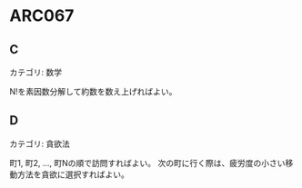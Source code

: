 # ARC067

## C
カテゴリ: 数学

N!を素因数分解して約数を数え上げればよい。

## D
カテゴリ: 貪欲法

町1, 町2, ..., 町Nの順で訪問すればよい。
次の町に行く際は、疲労度の小さい移動方法を貪欲に選択すればよい。
